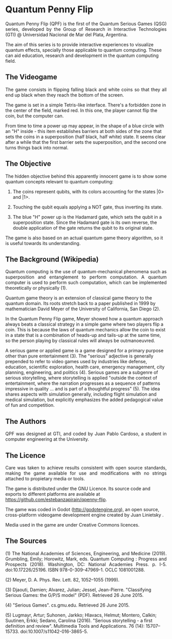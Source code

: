 # Quantum Penny Flip
<p align=justify>
Quantum Penny Flip (QPF) is the first of the Quantum Serious Games (QSG) series, developed by the Group of Research in Interactive Technologies (GTI) @ Universidad Nacional de Mar del Plata, Argentina.

The aim of this series is to provide interactive experiences to visualize quantum effects, specially those applicable to quantum computing. These can aid education, research and development in the quantum computing field.
</p>

## The Videogame
<p align=justify>
The game consists in flipping falling black and white coins so that they all end up black when they reach the bottom of the screen. 

The game is set in a simple Tetris-like interface. There's a forbidden zone in the center of the field, marked red. In this  one, the player cannot flip the coin, but the computer can. 

From time to time a power up may appear, in the shape of a blue circle with an "H" inside - this item establishes barriers at both sides of the zone that sets the coins in a superposition (half black, half white) state. It seems clear after a while that the first barrier sets the superposition, and the second one turns things back into normal.
</p>

## The Objective
<p align=justify>
The hidden objective behind this apparently innocent game is to show some quantum concepts relevant to quantum computing:

1. The coins represent qubits, with its colors accounting for the states |0> and |1>. 

2. Touching the qubit equals applying a NOT gate, thus inverting its state. 

3. The blue "H" power up is the Hadamard gate, which sets the qubit in a superposition state. Since the Hadamard gate is its own reverse, the double application of the gate returns the qubit to its original state.

The game is also based on an actual quantum game theory algorithm, so it is useful towards its understanding.
</p>

## The Background (Wikipedia)
<p align=justify>
Quantum computing is the use of quantum-mechanical phenomena such as superposition and entanglement to perform computation. A quantum computer is used to perform such computation, which can be implemented theoretically or physically (1).

Quantum game theory is an extension of classical game theory to the quantum domain. Its roots stretch back to a paper published in 1999 by mathematician David Meyer of the University of California, San Diego (2). 

In the Quantum Penny Flip game, Meyer showed how a quantum approach always beats a classical strategy in a simple game where two players flip a coin. This is because the laws of quantum mechanics allow the coin to exist in a state that is a combination of heads-up and tails-up at the same time, so the person playing by classical rules will always be outmanoeuvred.

A serious game or applied game is a game designed for a primary purpose other than pure entertainment (3). The "serious" adjective is generally prepended to refer to video games used by industries like defense, education, scientific exploration, health care, emergency management, city planning, engineering, and politics (4). Serious games are a subgenre of serious storytelling, where storytelling is applied "outside the context of entertainment, where the narration progresses as a sequence of patterns impressive in quality ... and is part of a thoughtful progress" (5). The idea shares aspects with simulation generally, including flight simulation and medical simulation, but explicitly emphasizes the added pedagogical value of fun and competition. 
</p>

## The Authors
<p align=justify>
QPF was designed at GTI, and coded by Juan Pablo Cardoso, a student in computer engineering at the University.
</p>

## The Licence
<p align=justify>
Care was taken to achieve results consistent with open source standards, making the game available for use and modifications with no strings attached to propietary media or tools.

The game is distributed under the GNU Licence. Its source code and exports to different platforms are available at https://github.com/estebanzapirain/qpenny-flip.

The game was coded in Godot (http://godotengine.org), an open source, cross-platform videogame development engine created by Juan Linietsky .

Media used in the game are under Creative Commons licences.
</p>

## The Sources
<p align=justify>
(1) The National Academies of Sciences, Engineering, and Medicine (2019). Grumbling, Emily; Horowitz, Mark, eds. Quantum Computing : Progress and Prospects (2018). Washington, DC: National Academies Press. p. I-5. doi:10.17226/25196. ISBN 978-0-309-47969-1. OCLC 1081001288.

(2) Meyer, D. A. Phys. Rev. Lett. 82, 1052–1055 (1999).

(3) Djaouti, Damien; Alvarez, Julian; Jessel, Jean-Pierre. "Classifying Serious Games: the G/P/S model" (PDF). Retrieved 26 June 2015.

(4) "Serious Games". cs.gmu.edu. Retrieved 26 June 2015.

(5) Lugmayr, Artur; Suhonen, Jarkko; Hlavacs, Helmut; Montero, Calkin; Suutinen, Erkki; Sedano, Carolina (2016). "Serious storytelling - a first definition and review". Multimedia Tools and Applications. 76 (14): 15707–15733. doi:10.1007/s11042-016-3865-5.
</p>
